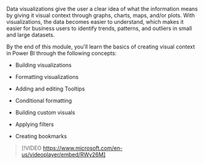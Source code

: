Data visualizations give the user a clear idea of what the information means by giving it visual context through graphs, charts, maps, and/or plots. With visualizations, the data becomes easier to understand, which makes it easier for business users to identify trends, patterns, and outliers in small and large datasets.

By the end of this module, you'll learn the basics of creating visual context in Power BI through the following concepts:

-   Building visualizations

-   Formatting visualizations

-   Adding and editing Tooltips

-   Conditional formatting

-   Building custom visuals

-   Applying filters

-   Creating bookmarks

> [!VIDEO https://www.microsoft.com/en-us/videoplayer/embed/RWy26M]
